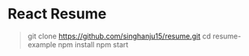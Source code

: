 
# React Resume 

> git clone https://github.com/singhanju15/resume.git
> cd resume-example
> npm install
> npm start

